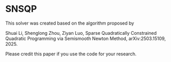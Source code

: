 # SNSQP
This solver was created based on the algorithm proposed by

Shuai Li, Shenglong Zhou, Ziyan Luo, Sparse Quadratically Constrained Quadratic Programming via Semismooth Newton Method, arXiv:2503.15109, 2025.

Please credit this paper if you use the code for your research.
